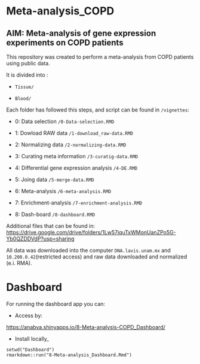 # Meta-analysis_COPD

## AIM: Meta-analysis of gene expression experiments on COPD patients

This repository was created to perform a meta-analysis from COPD patients using public data.

It is divided into :

- `Tissue/`

- `Blood/`

Each folder has followed this steps, and script can be found in `/vignettes`:

- 0: Data selection `/0-Data-selection.RMD`

- 1: Dowload RAW data `/1-download_raw-data.RMD`

- 2: Normalizing data `/2-normalizing-data.RMD`

- 3: Curating meta information `/3-curatig-data.RMD`

- 4: Differential gene expression analysis `/4-DE.RMD`

- 5: Joing data `/5-merge-data.RMD`

- 6: Meta-analysis `/6-meta-analysis.RMD`

- 7: Enrichment-analysis `/7-enrichment-analysis.RMD`

- 8: Dash-board `/8-dashboard.RMD`


Additional files that can be found in:
https://drive.google.com/drive/folders/1Lw57iquTxWMonUanZPo5G-Yb0QZDDVdP?usp=sharing

All data was downloaded into the computer `DNA.lavis.unam.mx` and `10.200.0.42`(restricted access) and raw data downloaded and normalized (e.i. RMA).

# Dashboard

For running the dashboard app you can:

- Access by: 

https://anabva.shinyapps.io/8-Meta-analysis-COPD_Dashboard/

- Install locally_

```{r}
setwd("Dashboard")
rmarkdown::run("8-Meta-analysis_Dashboard.Rmd")
```



